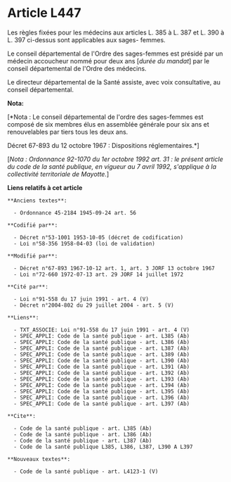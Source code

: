 # Article L447

Les règles fixées pour les médecins aux articles L. 385 à L. 387 et L. 390 à L. 397 ci-dessus sont applicables aux sages-
femmes.

Le conseil départemental de l'Ordre des sages-femmes est présidé par un médecin accoucheur nommé pour deux ans [*durée du
mandat*] par le conseil départemental de l'Ordre des médecins.

Le directeur départemental de la Santé assiste, avec voix consultative, au conseil départemental.

**Nota:**

[*Nota : Le conseil départemental de l'ordre des sages-femmes est composé de six membres élus en assemblée générale pour six
ans et renouvelables par tiers tous les deux ans.

Décret 67-893 du 12 octobre 1967 : Dispositions réglementaires.*]

[*Nota : Ordonnance 92-1070 du 1er octobre 1992 art. 31 : le présent article du code de la santé publique, en vigueur au 7
avril 1992, s'applique à la collectivité territoriale de Mayotte.*]

**Liens relatifs à cet article**

	**Anciens textes**:

	  - Ordonnance 45-2184 1945-09-24 art. 56

	**Codifié par**:

	  - Décret n°53-1001 1953-10-05 (décret de codification)
	  - Loi n°58-356 1958-04-03 (loi de validation)

	**Modifié par**:

	  - Décret n°67-893 1967-10-12 art. 1, art. 3 JORF 13 octobre 1967
	  - Loi n°72-660 1972-07-13 art. 29 JORF 14 juillet 1972

	**Cité par**:

	  - Loi n°91-558 du 17 juin 1991 - art. 4 (V)
	  - Décret n°2004-802 du 29 juillet 2004 - art. 5 (V)

	**Liens**:

	  - TXT_ASSOCIE: Loi n°91-558 du 17 juin 1991 - art. 4 (V)
	  - SPEC_APPLI: Code de la santé publique - art. L385 (Ab)
	  - SPEC_APPLI: Code de la santé publique - art. L386 (Ab)
	  - SPEC_APPLI: Code de la santé publique - art. L387 (Ab)
	  - SPEC_APPLI: Code de la santé publique - art. L389 (Ab)
	  - SPEC_APPLI: Code de la santé publique - art. L390 (Ab)
	  - SPEC_APPLI: Code de la santé publique - art. L391 (Ab)
	  - SPEC_APPLI: Code de la santé publique - art. L392 (Ab)
	  - SPEC_APPLI: Code de la santé publique - art. L393 (Ab)
	  - SPEC_APPLI: Code de la santé publique - art. L394 (Ab)
	  - SPEC_APPLI: Code de la santé publique - art. L395 (Ab)
	  - SPEC_APPLI: Code de la santé publique - art. L396 (Ab)
	  - SPEC_APPLI: Code de la santé publique - art. L397 (Ab)

	**Cite**:

	  - Code de la santé publique - art. L385 (Ab)
	  - Code de la santé publique - art. L386 (Ab)
	  - Code de la santé publique - art. L387 (Ab)
	  - Code de la santé publique L385, L386, L387, L390 A L397

	**Nouveaux textes**:

	  - Code de la santé publique - art. L4123-1 (V)
